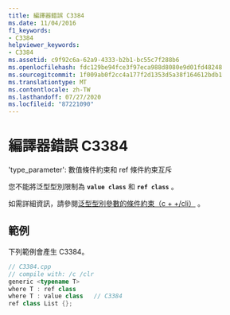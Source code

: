 ```yaml
---
title: 編譯器錯誤 C3384
ms.date: 11/04/2016
f1_keywords:
- C3384
helpviewer_keywords:
- C3384
ms.assetid: c9f92c6a-62a9-4333-b2b1-bc55c7f288b6
ms.openlocfilehash: fdc129be94fce3f97eca988d8080e9d01fd48248
ms.sourcegitcommit: 1f009ab0f2cc4a177f2d1353d5a38f164612bdb1
ms.translationtype: MT
ms.contentlocale: zh-TW
ms.lasthandoff: 07/27/2020
ms.locfileid: "87221090"
---
```

# <a name="compiler-error-c3384"></a>編譯器錯誤 C3384

'type_parameter': 數值條件約束和 ref 條件約束互斥

您不能將泛型型別限制為 **`value class`** 和 **`ref class`** 。

如需詳細資訊，請參閱[泛型型別參數的條件約束（c + +/cli）](../../extensions/constraints-on-generic-type-parameters-cpp-cli.md) 。

## <a name="example"></a>範例

下列範例會產生 C3384。

```cpp
// C3384.cpp
// compile with: /c /clr
generic <typename T>
where T : ref class
where T : value class   // C3384
ref class List {};
```
